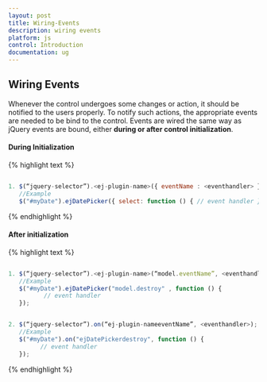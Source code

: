 ```yaml
---
layout: post
title: Wiring-Events
description: wiring events
platform: js
control: Introduction
documentation: ug
---
```


## Wiring Events

Whenever the control undergoes some changes or action, it should be notified to the users properly. To notify such actions, the appropriate events are needed to be bind to the control. Events are wired the same way as jQuery events are bound, either **during or after control initialization**.

#### During Initialization

{% highlight text %}
```js

1. $(“jquery-selector”).<ej-plugin-name>({ eventName : <eventhandler> });
   //Example
   $("#myDate").ejDatePicker({ select: function () { // event handler }  });
```

{% endhighlight %}


#### After initialization

{% highlight text %}
```js

1. $(“jquery-selector”).<ej-plugin-name>(“model.eventName”, <eventhandler>);
   //Example
   $("#myDate").ejDatePicker("model.destroy" , function () {
          // event handler
   });


2. $(“jquery-selector”).on(“ej-plugin-nameeventName”, <eventhandler>);
   //Example
   $("#myDate").on("ejDatePickerdestroy", function () {
         // event handler
   }); 


```
{% endhighlight %}



